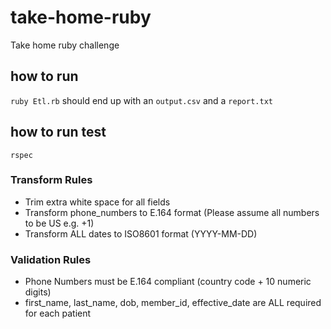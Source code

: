 # take-home-ruby
Take home ruby challenge


## how to run

`ruby Etl.rb`
should end up with an `output.csv` and a `report.txt`

## how to run test
`rspec`

>>>

### Transform Rules

- Trim extra white space for all fields
- Transform phone_numbers to E.164 format (Please assume all numbers to be US e.g. +1)
- Transform ALL dates to ISO8601 format (YYYY-MM-DD)

### Validation Rules

- Phone Numbers must be E.164 compliant (country code + 10 numeric digits)
- first_name, last_name, dob, member_id, effective_date are ALL required for each patient

>>>
